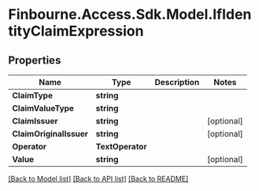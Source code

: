 # Finbourne.Access.Sdk.Model.IfIdentityClaimExpression

## Properties

Name | Type | Description | Notes
------------ | ------------- | ------------- | -------------
**ClaimType** | **string** |  | 
**ClaimValueType** | **string** |  | 
**ClaimIssuer** | **string** |  | [optional] 
**ClaimOriginalIssuer** | **string** |  | [optional] 
**Operator** | **TextOperator** |  | 
**Value** | **string** |  | [optional] 

[[Back to Model list]](../README.md#documentation-for-models) [[Back to API list]](../README.md#documentation-for-api-endpoints) [[Back to README]](../README.md)

